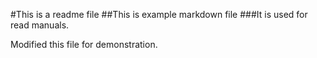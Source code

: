 #This is a readme file
##This is example markdown file
###It is used for read manuals. 




Modified this file for demonstration. 
